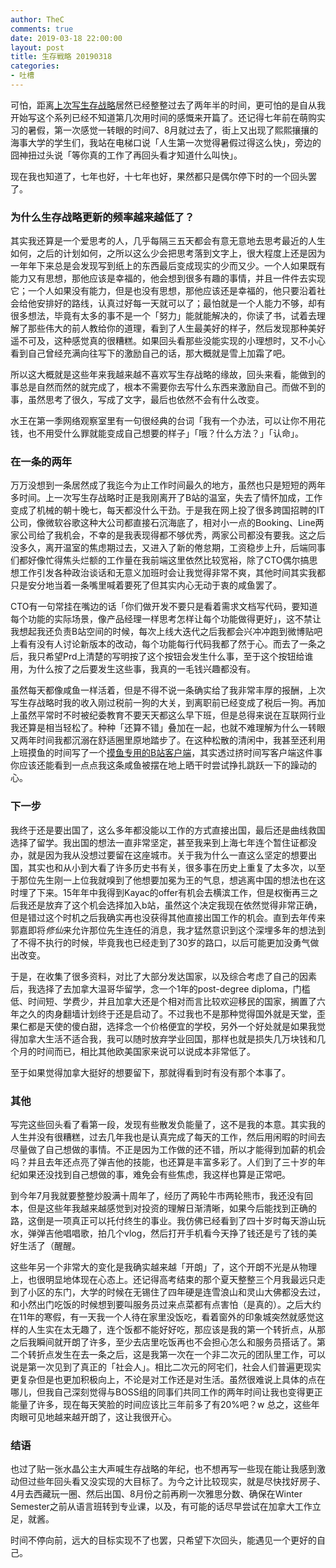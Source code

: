 ```yaml
---
author: TheC
comments: true
date: 2019-03-18 22:00:00
layout: post
title: 生存戦略 20190318
categories:
- 吐槽
---
```


可怕，距离<a href="//blog.thec.me/w/seizon-senryaku-20161201/" target="_blank">上次写生存战略</a>居然已经整整过去了两年半的时间，更可怕的是自从我开始写这个系列已经不知道第几次用时间的感慨来开篇了。还记得七年前在萌购实习的暑假，第一次感觉一转眼的时间7、8月就过去了，街上又出现了熙熙攘攘的海事大学的学生们，我站在电梯口说「人生第一次觉得暑假过得这么快」，旁边的囧神扭过头说「等你真的工作了再回头看才知道什么叫快」。

现在我也知道了，七年也好，十七年也好，果然都只是偶尔停下时的一个回头罢了。


### 为什么生存战略更新的频率越来越低了？

其实我还算是一个爱思考的人，几乎每隔三五天都会有意无意地去思考最近的人生如何，之后的计划如何，之所以这么少会把思考落到文字上，很大程度上还是因为一年年下来总是会发现写到纸上的东西最后变成现实的少而又少。一个人如果既有能力又有思想，那他应该是幸福的，他会想到很多有趣的事情，并且一件件去实现它；一个人如果没有能力，但是也没有思想，那他应该还是幸福的，他只要沿着社会给他安排好的路线，认真过好每一天就可以了；最怕就是一个人能力不够，却有很多想法，毕竟有太多的事不是一个「努力」能就能解决的，你读了书，试着去理解了那些伟大的前人教给你的道理，看到了人生最美好的样子，然后发现那种美好遥不可及，这种感觉真的很糟糕。如果回头看那些没能实现的小理想时，又不小心看到自己曾经充满向往写下的激励自己的话，那大概就是雪上加霜了吧。

所以这大概就是这些年来我越来越不喜欢写生存战略的缘故，回头来看，能做到的事总是自然而然的就完成了，根本不需要你去写什么东西来激励自己。而做不到的事，虽然思考了很久，写成了文字，最后也依然不会有什么改变。

水王在第一季网络观察室里有一句很经典的台词「我有一个办法，可以让你不用花钱，也不用受什么罪就能变成自己想要的样子」「哦？什么方法？」「认命」。


### 在一条的两年

万万没想到一条居然成了我迄今为止工作时间最久的地方，虽然也只是短短的两年多时间。上一次写生存战略时正是我刚离开了B站的温室，失去了情怀加成，工作变成了机械的朝十晚七，每天都没什么干劲。于是我在网上投了很多跨国招聘的IT公司，像微软谷歌这种大公司都直接石沉海底了，相对小一点的Booking、Line两家公司给了我机会，不幸的是我表现得都不够优秀，两家公司都没有要我。这之后没多久，离开温室的焦虑期过去，又进入了新的倦怠期，工资稳步上升，后端同事们都好像忙得焦头烂额的工作量在我前端这里依然比较宽裕，除了CTO偶尔搞思想工作引发各种政治谈话和无意义加班时会让我觉得非常不爽，其他时间其实我都只是安分地当着一条嘴里喊着要死了但其实内心无动于衷的咸鱼罢了。

CTO有一句常挂在嘴边的话「你们做开发不要只是看着需求文档写代码，要知道每个功能的实际场景，像产品经理一样思考怎样让每个功能做得更好」，这不禁让我想起我还负责B站空间的时候，每次上线大迭代之后我都会兴冲冲跑到微博贴吧上看有没有人讨论新版本的改动，每个功能每行代码我都了然于心。而去了一条之后，我只希望Prd上清楚的写明按了这个按钮会发生什么事，至于这个按钮给谁用，为什么按了之后要发生这些事，我真的一毛钱兴趣都没有。

虽然每天都像咸鱼一样活着，但是不得不说一条确实给了我非常丰厚的报酬，上次写生存战略时我的收入刚过税前一狗的大关，到离职前已经变成了税后一狗。再加上虽然平常时不时被纪委教育不要天天都这么早下班，但是总得来说在互联网行业我还算是相当轻松了。种种「还算不错」叠加在一起，也就不难理解为什么一转眼又两年时间我都沉溺在舒适圈里原地踏步了。在这种松散的清闲中，我甚至还利用上班摸鱼的时间写了一个<a href="https://github.com/chitosai/bilimini" target="_blank">摸鱼专用的B站客户端</a>，其实透过挤时间写客户端这件事你应该还能看到一点点我这条咸鱼被摆在地上晒干时尝试挣扎跳跃一下的躁动的心。


### 下一步

我终于还是要出国了，这么多年都没能以工作的方式直接出国，最后还是曲线救国选择了留学。我出国的想法一直非常坚定，甚至我来到上海七年连个暂住证都没办，就是因为我从没想过要留在这座城市。关于我为什么一直这么坚定的想要出国，其实也和从小到大看了许多历史书有关，很多事在历史上重复了太多次，以至于那位先生刚一上位我就嗅到了他想要加冕为王的气息，想逃离中国的想法也在这时埋了下来。15年年中我得到Kayac的offer有机会去横滨工作，但是权衡再三之后我还是放弃了这个机会选择加入b站，虽然这个决定我现在依然觉得非常正确，但是错过这个时机之后我确实再也没获得其他直接出国工作的机会。直到去年传来郭嘉即将*修仙*来允许那位先生连任的消息，我才猛然意识到这个深埋多年的想法到了不得不执行的时候，毕竟我也已经走到了30岁的路口，以后可能更加没勇气做出改变。

于是，在收集了很多资料，对比了大部分发达国家，以及综合考虑了自己的因素后，我选择了去加拿大温哥华留学，念一个1年的post-degree diploma，门槛低、时间短、学费少，并且加拿大还是个相对而言比较欢迎移民的国家，搁置了六年之久的肉身翻墙计划终于还是启动了。不过我也不是那种觉得国外就是天堂，歪果仁都是天使的傻白甜，选择念一个价格便宜的学校，另外一个好处就是如果我觉得加拿大生活不适合我，我可以随时放弃学业回国，那样也就是损失几万块钱和几个月的时间而已，相比其他欧美国家来说可以说成本非常低了。

至于如果觉得加拿大挺好的想要留下，那就得看到时有没有那个本事了。


### 其他

写完这些回头看了看第一段，发现有些散发负能量了，这不是我的本意。其实我的人生并没有很糟糕，过去几年我也是认真完成了每天的工作，然后用闲暇的时间去尽量做了自己想做的事情。不正是因为工作做的还不错，所以才能得到加薪的机会吗？并且去年还点亮了弹吉他的技能，也还算是丰富多彩了。人们到了三十岁的年纪如果还没找到自己想做的事，难免会有些焦虑，我这样也算是正常吧。

到今年7月我就要整整炒股满十周年了，经历了两轮牛市两轮熊市，我还没有回本，但是这些年我越来越感觉到对投资的理解日渐清晰，如果今后能找到正确的路，这倒是一项真正可以托付终生的事业。我仿佛已经看到了四十岁时每天游山玩水，弹弹吉他唱唱歌，拍几个vlog，然后打开手机看今天挣了钱还是亏了钱的美好生活了（醒醒。

这些年另一个非常大的变化是我确实越来越「开朗」了，这个开朗不光是从物理上，也很明显地体现在心态上。还记得高考结束的那个夏天整整三个月我最远只走到了小区的东门，大学的时候在无锡住了四年硬是连雪浪山和灵山大佛都没去过，和小然出门吃饭的时候想到要叫服务员过来点菜都有点害怕（是真的）。之后大约在11年的寒假，有一天我一个人待在家里没饭吃，看着窗外的印象城突然就感觉这样的人生实在太无趣了，连个饭都不能好好吃，那应该是我的第一个转折点，从那之后我瞬间就开朗了许多，至少去店里吃饭再也不会担心怎么和服务员搭话了。第二个转折点发生在去一条之后，这是我第一次在一个非二次元的团队里工作，可以说是第一次见到了真正的「社会人」。相比二次元的阿宅们，社会人们普遍更现实更复杂但是也更加积极向上，不论是对工作还是对生活。虽然很难说上具体的点在哪儿，但我自己深刻觉得与BOSS组的同事们共同工作的两年时间让我也变得更正能量了许多，现在每天笑脸的时间应该比三年前多了有20%吧？w 总之，这些年肉眼可见地越来越开朗了，这让我很开心。


### 结语

也过了贴一张水晶公主大声喊生存战略的年纪，也不想再写一些现在能让我感到激动但过些年回头看又没实现的大目标了。为今之计比较现实，就是尽快找好房子、4月去西藏玩一圈、然后出国、8月份之前再刷一次雅思分数、确保在Winter Semester之前从语言班转到专业课，以及，有可能的话尽早尝试在加拿大工作立足，就酱。

时间不停向前，远大的目标实现不了也罢，只希望下次回头，能遇见一个更好的自己。